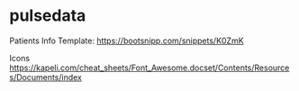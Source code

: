 # pulsedata


Patients Info Template:
https://bootsnipp.com/snippets/K0ZmK

Icons
https://kapeli.com/cheat_sheets/Font_Awesome.docset/Contents/Resources/Documents/index

